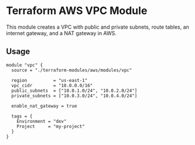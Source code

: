 # Terraform AWS VPC Module

This module creates a VPC with public and private subnets, route tables, an internet gateway, and a NAT gateway in AWS.

## Usage

```hcl
module "vpc" {
  source = "./terraform-modules/aws/modules/vpc"

  region          = "us-east-1"
  vpc_cidr        = "10.0.0.0/16"
  public_subnets  = ["10.0.1.0/24", "10.0.2.0/24"]
  private_subnets = ["10.0.3.0/24", "10.0.4.0/24"]

  enable_nat_gateway = true

  tags = {
    Environment = "dev"
    Project     = "my-project"
  }
}
